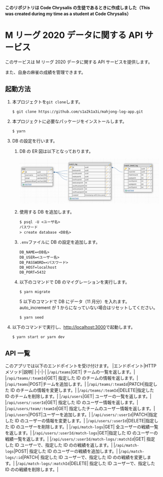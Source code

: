 **このリポジトリは Code Chrysalis の生徒であるときに作成しました（This was created during my time as a student at Code Chrysalis）**

# M リーグ 2020 データに関する API サービス

このサービスは M リーグ 2020 データに関する API サービスを提供します。

また、自身の麻雀の成績を管理できます。

## 起動方法

1. 本プロジェクトを`git clone`します。
   ```
   $ git clone https://github.com/s1a2k1a3i/mahjong-log-app.git
   ```
2. 本プロジェクトに必要なパッケージをインストールします。
   ```
   $ yarn
   ```
3. DB の設定を行います。

   1. DB の ER 図は以下となっております。

      ![ER図](./img/er.PNG)

   2. 使用する DB を追加します。
      ```
      $ psql -U <ユーザ名>
      パスワード
      > create database <DB名>
      ```
   3. `.env`ファイルに DB の設定を追加します。
      ```
      DB_NAME=<DB名>
      DB_USER=<ユーザー名>
      DB_PASSWORD=<パスワード>
      DB_HOST=localhost
      DB_PORT=5432
      ```
   4. 以下のコマンドで DB のマイグレーションを実行します。
      ```
      $ yarn migrate
      ```
      5 以下のコマンドで DB にデータ（11 月分）を入れます。auto_increment が 1 からになっていない場合はリセットしてください。
      ```
      $ yarn seed
      ```

4. 以下のコマンドで実行し、[http://localhost:3000](http://localhost:3000)で起動します。
   ```
   $ yarn start or yarn dev
   ```

## API 一覧

このアプリでは以下のエンドポイントを受け付けます。
|エンドポイント|HTTP メソッド|説明|
|-|-|-|
|`/api/teams`|GET| チームの一覧を返します。|
|`/api/teams/:teamId`|GET| 指定した ID のチームの情報を返します。|
|`/api/teams`|POST|チームを追加します。|
|`/api/teams/:teamId`|PATCH|指定した ID のチームの情報を変更します。|
|`/api/teams/:teamId`|DELETE|指定した ID のチームを削除します。|
|`/api/users`|GET| ユーザーの一覧を返します。|
|`/api/users/:userId`|GET| 指定した ID のユーザー情報を返します。|
|`/api/users/team/:teamId`|GET| 指定したチームのユーザー情報を返します。|
|`/api/users`|POST|ユーザーを追加します。|
|`/api/users/:userId`|PATCH|指定した ID のユーザーの情報を変更します。|
|`/api/users/:userId`|DELETE|指定した ID のユーザーを削除します。|
|`/api/match-logs`|GET| 全ユーザーの戦績一覧を返します。|
|`/api/users/:userId/match-logs`|GET|指定した ID のユーザーの戦績一覧を返します。|
|`/api/users/:userId/match-logs/:matchId`|GET| 指定した ID ユーザーで、指定した ID のの戦績を返します。|
|`/api/match-logs`|POST| 指定した ID のユーザーの戦績を追加します。|
|`/api/match-logs/:id`|PATCH| 指定した ID ユーザーで、指定した ID のの戦績を変更します。|
|`/api/match-logs/:matchId`|DELETE| 指定した ID ユーザーで、指定した ID のの戦績を削除します。|
